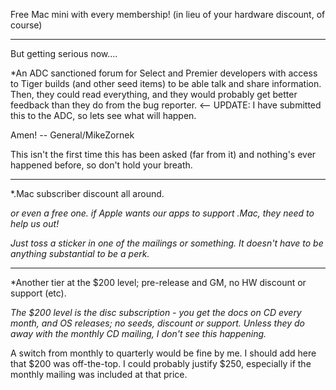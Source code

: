 Free Mac mini with every membership! (in lieu of your hardware discount, of course)

----

But getting serious now....



*An ADC sanctioned forum for Select and Premier developers with access to Tiger builds (and other seed items) to be able talk and share information. Then, they could read everything, and they would probably get better feedback than they do from the bug reporter. <-- UPDATE: I have submitted this to the ADC, so lets see what will happen.

Amen! -- General/MikeZornek

This isn't the first time this has been asked (far from it) and nothing's ever happened before, so don't hold your breath.

----

*.Mac subscriber discount all around.

*or even a free one. if Apple wants our apps to support .Mac, they need to help us out!*

*Just toss a sticker in one of the mailings or something. It doesn't have to be anything substantial to be a perk.*

----

*Another tier at the $200 level; pre-release and GM, no HW discount or support (etc). 

*The $200 level is the disc subscription - you get the docs on CD every month, and OS releases; no seeds, discount or support. Unless they do away with the monthly CD mailing, I don't see this happening.*

A switch from monthly to quarterly would be fine by me. I should add here that $200 was off-the-top. I could probably justify $250, especially if the monthly mailing was included at that price.